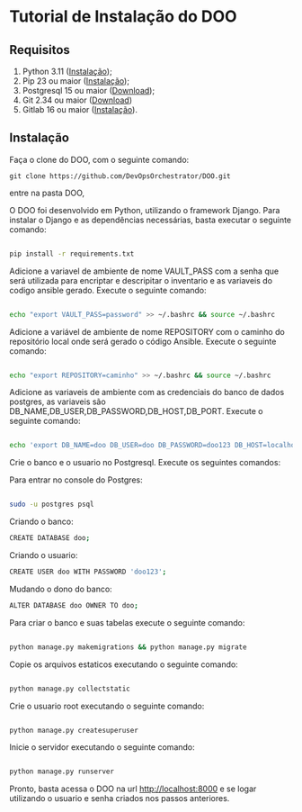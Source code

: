 # Tutorial de Instalação do DOO

## Requisitos

1) Python 3.11 ([Instalação](https://docs.python.org/3/using/index.html));
2) Pip 23 ou maior ([Instalação](https://pip.pypa.io/en/stable/installation/));
3) Postgresql 15 ou maior ([Download](https://www.postgresql.org/download/));
4) Git 2.34 ou maior ([Download](https://git-scm.com/downloads))
5) Gitlab 16 ou maior ([Instalação](https://about.gitlab.com/install/)).

## Instalação
Faça o clone do DOO, com o seguinte comando:

```shel
git clone https://github.com/DevOpsOrchestrator/DOO.git
```
entre na pasta DOO,

O DOO foi desenvolvido em Python, utilizando o framework Django. Para instalar o Django e as dependências necessárias, basta executar o seguinte comando:

```bash

pip install -r requirements.txt

```
Adicione a variavel de ambiente de nome VAULT_PASS com a senha que será utilizada para encriptar e descripitar o inventario e as variaveis do codigo ansible gerado. 
Execute o seguinte comando:

```bash

echo "export VAULT_PASS=password" >> ~/.bashrc && source ~/.bashrc

```
Adicione a variável de ambiente de nome REPOSITORY com o caminho do repositório local onde será gerado o código Ansible. Execute o seguinte comando:

```bash

echo "export REPOSITORY=caminho" >> ~/.bashrc && source ~/.bashrc

```

Adicione as variaveis de ambiente com as credenciais do banco de dados postgres, as variaveis são DB_NAME,DB_USER,DB_PASSWORD,DB_HOST,DB_PORT. Execute o seguinte comando:

```bash

echo 'export DB_NAME=doo DB_USER=doo DB_PASSWORD=doo123 DB_HOST=localhost DB_PORT=5432' >> ~/.bashrc && source ~/.bashrc
```

Crie o banco e o usuario no Postgresql. Execute os seguintes comandos:

Para entrar no console do Postgres:

```bash

sudo -u postgres psql

```
Criando o banco:
```bash
CREATE DATABASE doo;
```
Criando o usuario:
```bash
CREATE USER doo WITH PASSWORD 'doo123';
```
Mudando o dono do banco:
```bash
ALTER DATABASE doo OWNER TO doo;
```

Para criar o banco e suas tabelas execute o seguinte comando:

```bash

python manage.py makemigrations && python manage.py migrate

```
Copie os arquivos estaticos executando o seguinte comando:

```bash

python manage.py collectstatic

```
Crie o usuario root executando o seguinte comando:

```bash

python manage.py createsuperuser

```
Inicie o servidor executando o seguinte comando:

```bash

python manage.py runserver

```

Pronto, basta acessa o DOO na url [http://localhost:8000](http://localhost:8000) e se logar utilizando o usuario e senha criados nos passos anteriores.


